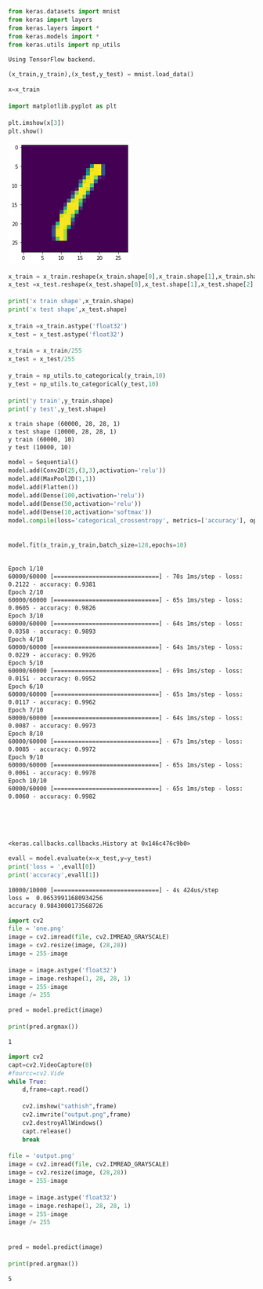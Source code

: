 ```python
from keras.datasets import mnist
from keras import layers
from keras.layers import *
from keras.models import *
from keras.utils import np_utils
```

    Using TensorFlow backend.
    


```python
(x_train,y_train),(x_test,y_test) = mnist.load_data()
```


```python
x=x_train

import matplotlib.pyplot as plt

plt.imshow(x[3])
plt.show()
```


![png](output_2_0.png)



```python
x_train = x_train.reshape(x_train.shape[0],x_train.shape[1],x_train.shape[2],1)
x_test =x_test.reshape(x_test.shape[0],x_test.shape[1],x_test.shape[2],1)

print('x train shape',x_train.shape)
print('x test shape',x_test.shape)

x_train =x_train.astype('float32')
x_test = x_test.astype('float32')

x_train = x_train/255
x_test = x_test/255

y_train = np_utils.to_categorical(y_train,10)
y_test = np_utils.to_categorical(y_test,10)

print('y train',y_train.shape)
print('y test',y_test.shape)
```

    x train shape (60000, 28, 28, 1)
    x test shape (10000, 28, 28, 1)
    y train (60000, 10)
    y test (10000, 10)
    


```python
model = Sequential()
model.add(Conv2D(25,(3,3),activation='relu'))
model.add(MaxPool2D(1,1))
model.add(Flatten())
model.add(Dense(100,activation='relu'))
model.add(Dense(50,activation='relu'))
model.add(Dense(10,activation='softmax'))
model.compile(loss='categorical_crossentropy', metrics=['accuracy'], optimizer='adam')


model.fit(x_train,y_train,batch_size=128,epochs=10)
    
```

    Epoch 1/10
    60000/60000 [==============================] - 70s 1ms/step - loss: 0.2122 - accuracy: 0.9381
    Epoch 2/10
    60000/60000 [==============================] - 65s 1ms/step - loss: 0.0605 - accuracy: 0.9826
    Epoch 3/10
    60000/60000 [==============================] - 64s 1ms/step - loss: 0.0358 - accuracy: 0.9893
    Epoch 4/10
    60000/60000 [==============================] - 64s 1ms/step - loss: 0.0229 - accuracy: 0.9926
    Epoch 5/10
    60000/60000 [==============================] - 69s 1ms/step - loss: 0.0151 - accuracy: 0.9952
    Epoch 6/10
    60000/60000 [==============================] - 65s 1ms/step - loss: 0.0117 - accuracy: 0.9962
    Epoch 7/10
    60000/60000 [==============================] - 64s 1ms/step - loss: 0.0087 - accuracy: 0.9973
    Epoch 8/10
    60000/60000 [==============================] - 67s 1ms/step - loss: 0.0085 - accuracy: 0.9972
    Epoch 9/10
    60000/60000 [==============================] - 65s 1ms/step - loss: 0.0061 - accuracy: 0.9978
    Epoch 10/10
    60000/60000 [==============================] - 65s 1ms/step - loss: 0.0060 - accuracy: 0.9982
    




    <keras.callbacks.callbacks.History at 0x146c476c9b0>




```python
evall = model.evaluate(x=x_test,y=y_test)
print('loss = ',evall[0])
print('accuracy',evall[1])
```

    10000/10000 [==============================] - 4s 424us/step
    loss =  0.06539911680934256
    accuracy 0.9843000173568726
    


```python
import cv2
file = 'one.png'
image = cv2.imread(file, cv2.IMREAD_GRAYSCALE)
image = cv2.resize(image, (28,28))
image = 255-image  

image = image.astype('float32')
image = image.reshape(1, 28, 28, 1)
image = 255-image
image /= 255
```


```python
pred = model.predict(image)

print(pred.argmax())
```

    1
    


```python
import cv2
capt=cv2.VideoCapture(0)
#fourcc=cv2.Vide
while True:
    d,frame=capt.read()
 
    cv2.imshow("sathish",frame)
    cv2.imwrite("output.png",frame)
    cv2.destroyAllWindows()
    capt.release()
    break

file = 'output.png'
image = cv2.imread(file, cv2.IMREAD_GRAYSCALE)
image = cv2.resize(image, (28,28))
image = 255-image  

image = image.astype('float32')
image = image.reshape(1, 28, 28, 1)
image = 255-image
image /= 255 


pred = model.predict(image)

print(pred.argmax())
```

    5
    


```python

```


```python

```
